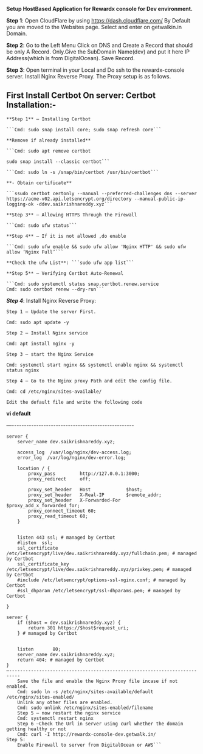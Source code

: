 **Setup HostBased Application for Rewardx console for Dev environment.**


**Step 1**: 
	Open CloudFlare by using https://dash.cloudflare.com/
	By Default you are moved to the Websites page.
	Select and enter on getwalkin.in Domain.
	
	
**Step 2**:
	Go to the Left Menu Click on DNS and Create a Record that should be only A Record.
	Only.Give the SubDomain Name(dev) and put it here IP Address(which is from DigitalOcean).
	Save Record.
	
	
**Step 3**: 
	Open terminal in your Local and Do ssh to the rewardx-console server.
	Install Nginx Reverse Proxy. The Proxy setup is as follows.
	
	
**First Install Certbot On server**:
**Certbot Installation**:-
----------------
	**Step 1** — Installing Certbot
	
	```Cmd: sudo snap install core; sudo snap refresh core```

	**Remove if already installed**
	
	```Cmd: sudo apt remove certbot

	sudo snap install --classic certbot```
	
	```Cmd: sudo ln -s /snap/bin/certbot /usr/bin/certbot```

	**- Obtain certificate**
	
	```ssudo certbot certonly --manual --preferred-challenges dns --server https://acme-v02.api.letsencrypt.org/directory --manual-public-ip-logging-ok -ddev.saikrishnareddy.xyz```

	**Step 3** — Allowing HTTPS Through the Firewall
	
	```Cmd: sudo ufw status```
	
	**Step 4** — If it is not allowed ,do enable
	
	```Cmd: sudo ufw enable && sudo ufw allow 'Nginx HTTP' && sudo ufw allow ‘Nginx Full’```
	
	**Check the ufw List**: ```sudo ufw app list```

	**Step 5** — Verifying Certbot Auto-Renewal
	
	```Cmd: sudo systemctl status snap.certbot.renew.service
	Cmd: sudo certbot renew --dry-run```

***Step 4***:
	Install Nginx Reverse Proxy:
	
	Step 1 — Update the server First.
	
	Cmd: sudo apt update -y
	
	Step 2 — Install Nginx service
	
	Cmd: apt install nginx -y
	
	Step 3 — start the Nginx Service
	
	Cmd: systemctl start nginx && systemctl enable nginx && systemctl status nginx
	
	Step 4 — Go to the Nginx proxy Path and edit the config file.
	
	Cmd: cd /etc/nginx/sites-available/
	
	Edit the default file and write the following code
	
**vi default**

—--------------------------------------------------

```
server {
    server_name dev.saikrishnareddy.xyz;

    access_log  /var/log/nginx/dev-access.log;
    error_log  /var/log/nginx/dev-error.log;

    location / {
        proxy_pass         http://127.0.0.1:3000;
        proxy_redirect     off;

        proxy_set_header   Host             $host;
        proxy_set_header   X-Real-IP        $remote_addr;
        proxy_set_header   X-Forwarded-For  $proxy_add_x_forwarded_for;
        proxy_connect_timeout 60;
        proxy_read_timeout 60;
    }


    listen 443 ssl; # managed by Certbot
    #listen  ssl;
    ssl_certificate /etc/letsencrypt/live/dev.saikrishnareddy.xyz/fullchain.pem; # managed by Certbot
    ssl_certificate_key /etc/letsencrypt/live/dev.saikrishnareddy.xyz/privkey.pem; # managed by Certbot
    #include /etc/letsencrypt/options-ssl-nginx.conf; # managed by Certbot
    #ssl_dhparam /etc/letsencrypt/ssl-dhparams.pem; # managed by Certbot

}

server {
    if ($host = dev.saikrishnareddy.xyz) {
        return 301 https://$host$request_uri;
    } # managed by Certbot


    listen       80;
    server_name dev.saikrishnareddy.xyz;
    return 404; # managed by Certbot
}
—--------------------------------------------------------------------------
	Save the file and enable the Nginx Proxy file incase if not enabled.
	Cmd: sudo ln -s /etc/nginx/sites-available/default /etc/nginx/sites-enabled/
	Unlink any other files are enabled.
	Cmd: sudo unlink /etc/nginx/sites-enabled/filename
	Step 5 — now restart the nginx service
	Cmd: systemctl restart nginx
	Step 6 —Check the Url in server using curl whether the domain getting healthy or not
	Cmd: curl -I http://rewardx-console-dev.getwalk.in/
Step 5: 
	Enable Firewall to server from DigitalOcean or AWS```
